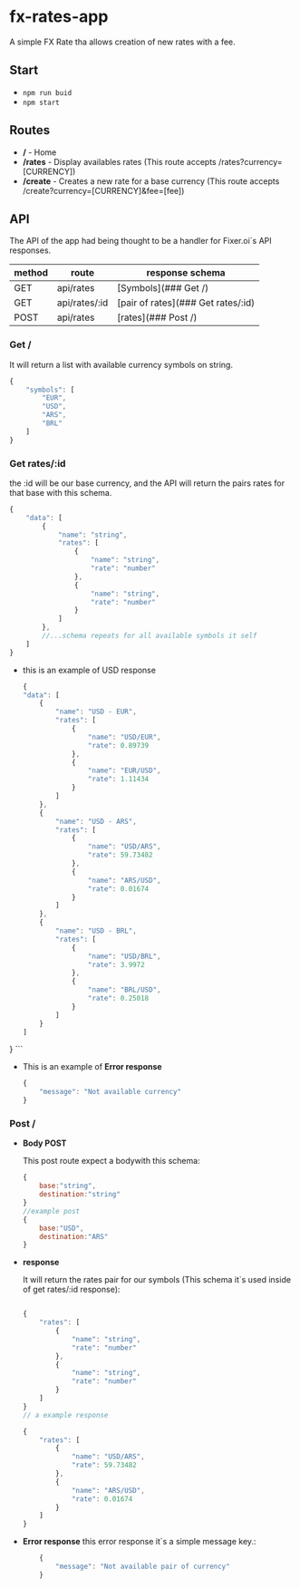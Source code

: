 # fx-rates-app
A simple FX Rate tha allows creation of new rates with a fee.

## Start
*   `npm run buid`
*   `npm start`

## Routes
*   **/** - Home
*   **/rates** - Display availables rates
    (This route accepts /rates?currency=[CURRENCY])
*   **/create** - Creates a new rate for a base 
currency
    (This route accepts /create?currency=[CURRENCY]&fee=[fee])


## API
The API of the app had being thought to be a handler for Fixer.oi`s API responses.

|   method  |   route   |   response schema |
|-----------|-----------|-------------------|
|   GET     |   api/rates       |   [Symbols](### Get /)|
|   GET     |   api/rates/:id       |   [pair of rates](### Get rates/:id)|
|   POST     |   api/rates       |   [rates](### Post /)|


### Get /
It will return a list with available currency symbols on string.
```js
{
    "symbols": [
        "EUR",
        "USD",
        "ARS",
        "BRL"
    ]
}
```

### Get rates/:id
the :id will be our base currency, and the API will return the pairs rates for that base with this schema.

```js
{
    "data": [
        {
            "name": "string",
            "rates": [
                {
                    "name": "string",
                    "rate": "number"
                },
                {
                    "name": "string",
                    "rate": "number"
                }
            ]
        },
        //...schema repeats for all available symbols it self
    ]
}
```
* this is an example of USD response
    ```js
    {
    "data": [
        {
            "name": "USD - EUR",
            "rates": [
                {
                    "name": "USD/EUR",
                    "rate": 0.89739
                },
                {
                    "name": "EUR/USD",
                    "rate": 1.11434
                }
            ]
        },
        {
            "name": "USD - ARS",
            "rates": [
                {
                    "name": "USD/ARS",
                    "rate": 59.73482
                },
                {
                    "name": "ARS/USD",
                    "rate": 0.01674
                }
            ]
        },
        {
            "name": "USD - BRL",
            "rates": [
                {
                    "name": "USD/BRL",
                    "rate": 3.9972
                },
                {
                    "name": "BRL/USD",
                    "rate": 0.25018
                }
            ]
        }
    ]
}
    ```
* This is an example of **Error response**
    ```js
    {
        "message": "Not available currency"
    }
    ```
### Post /
* **Body POST**

    This post route expect a bodywith this schema:
    ```js
    {
        base:"string",
        destination:"string"
    }
    //example post
    {
        base:"USD",
        destination:"ARS"
    }
    ```
* **response**

    It will return the rates pair for our symbols (This schema it`s used inside of get rates/:id response):
    ```js

    {
        "rates": [
            {
                "name": "string",
                "rate": "number"
            },
            {
                "name": "string",
                "rate": "number"
            }
        ]
    }
    // a example response
    
    {
        "rates": [
            {
                "name": "USD/ARS",
                "rate": 59.73482
            },
            {
                "name": "ARS/USD",
                "rate": 0.01674
            }
        ]
    }
    ```
* **Error response**
    this error response it`s a simple message key.:
    ```js
        {
            "message": "Not available pair of currency"
        }
    ```


